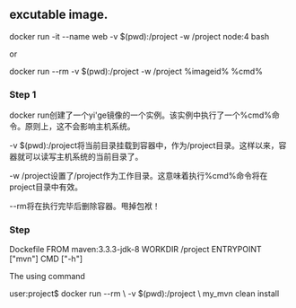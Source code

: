 ## excutable image.
docker run -it --name web -v $(pwd):/project -w /project node:4 bash

or

docker run --rm -v $(pwd):/project -w /project %imageid% %cmd%
### Step 1
docker run创建了一个yi'ge镜像的一个实例。该实例中执行了一个%cmd%命令。原则上，这不会影响主机系统。 

 -v $(pwd):/project将当前目录挂载到容器中，作为/project目录。这样以来，容器就可以读写主机系统的当前目录了。 

 -w /project设置了/project作为工作目录。这意味着执行%cmd%命令将在project目录中有效。 

 --rm将在执行完毕后删除容器。甩掉包袱！ 

### Step
Dockefile
FROM maven:3.3.3-jdk-8
WORKDIR /project
ENTRYPOINT ["mvn"]
CMD ["-h"]

The using command

user:project$ docker run --rm \ 
              -v $(pwd):/project \ 
              my_mvn clean install
